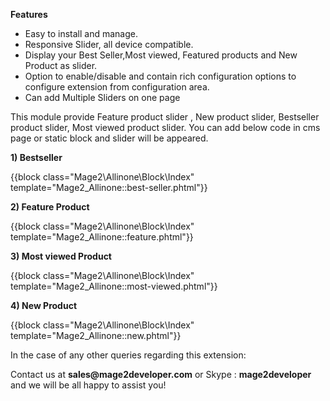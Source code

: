 <p><b>Features</b></p>
<ul>
<li>Easy to install and manage.</li>
<li>Responsive Slider, all device compatible.</li>
<li>Display your Best Seller,Most viewed, Featured products and New Product as slider.</li>
<li>Option to enable/disable and contain rich configuration options to configure extension from configuration area.</li>
<li>Can add Multiple Sliders on one page</li>
</ul>
<p>This module provide Feature product slider , New product slider, Bestseller product slider, Most viewed product slider. You can add below code in cms page or static block and slider will be appeared.</p>
<p><b>1) Bestseller </b></p>
<p>{{block class="Mage2\Allinone\Block\Index" template="Mage2_Allinone::best-seller.phtml"}}</p>
<p><b> 2) Feature Product </b></p>
<p>{{block class="Mage2\Allinone\Block\Index" template="Mage2_Allinone::feature.phtml"}}</p>
<p><b> 3) Most viewed Product </b></p>
<p>{{block class="Mage2\Allinone\Block\Index" template="Mage2_Allinone::most-viewed.phtml"}}</p>
<p><b> 4) New Product </b></p>
<p>{{block class="Mage2\Allinone\Block\Index" template="Mage2_Allinone::new.phtml"}}</p>
<p></p>
<p>In the case of any other queries regarding this extension:</p>
<p>Contact us at <b>sales@mage2developer.com</b> or Skype : <b>mage2developer</b> and we will be all happy to assist you!</p>
